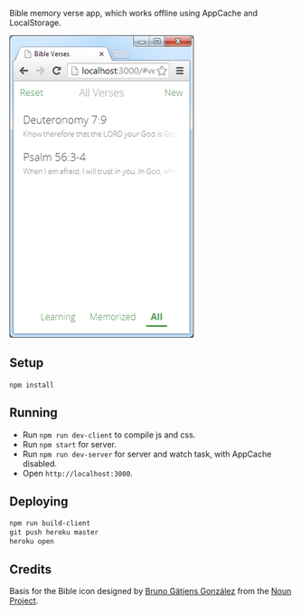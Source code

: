 Bible memory verse app, which works offline using AppCache and LocalStorage.

![Screenshot](screenshot.png)

## Setup

```
npm install
```

## Running

- Run `npm run dev-client` to compile js and css.
- Run `npm start` for server.
- Run `npm run dev-server` for server and watch task, with AppCache disabled.
- Open `http://localhost:3000`.

## Deploying

```
npm run build-client
git push heroku master
heroku open
```

## Credits

Basis for the Bible icon designed by [Bruno Gätjens González](http://www.thenounproject.com/gatjensb) from the [Noun Project](http://www.thenounproject.com).
